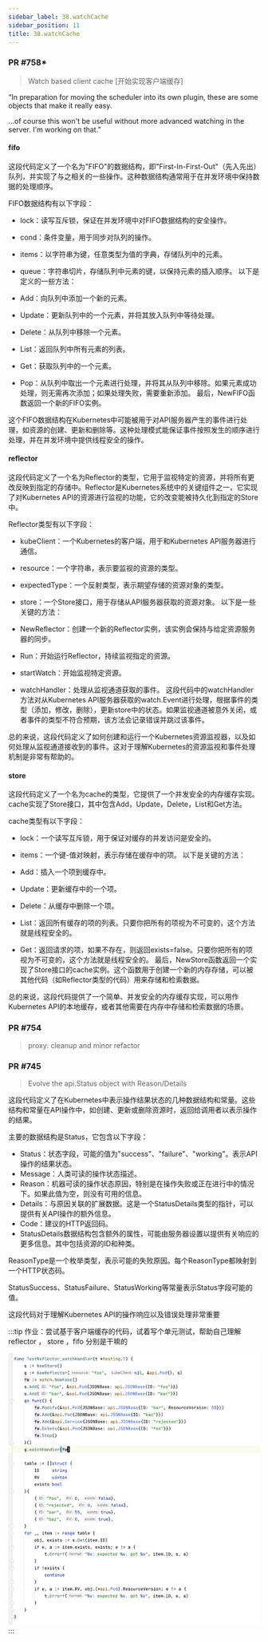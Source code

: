 ```yaml
---
sidebar_label: 38.watchCache
sidebar_position: 11
title: 38.watchCache
---
```



### PR #758*
> Watch based client cache [开始实现客户端缓存]

“In preparation for moving the scheduler into its own plugin, these are some objects that make it really easy.

...of course this won't be useful without more advanced watching in the server. I'm working on that.”

#### fifo

这段代码定义了一个名为"FIFO"的数据结构，即"First-In-First-Out"（先入先出）队列，并实现了与之相关的一些操作。这种数据结构通常用于在并发环境中保持数据的处理顺序。

FIFO数据结构有以下字段：

- lock：读写互斥锁，保证在并发环境中对FIFO数据结构的安全操作。
- cond：条件变量，用于同步对队列的操作。
- items：以字符串为键，任意类型为值的字典，存储队列中的元素。
- queue：字符串切片，存储队列中元素的键，以保持元素的插入顺序。
以下是定义的一些方法：

- Add：向队列中添加一个新的元素。
- Update：更新队列中的一个元素，并将其放入队列中等待处理。
- Delete：从队列中移除一个元素。
- List：返回队列中所有元素的列表。
- Get：获取队列中的一个元素。
- Pop：从队列中取出一个元素进行处理，并将其从队列中移除。如果元素成功处理，则无需再次添加；如果处理失败，需要重新添加。
最后，NewFIFO函数返回一个新的FIFO实例。

这个FIFO数据结构在Kubernetes中可能被用于对API服务器产生的事件进行处理，如资源的创建、更新和删除等。这种处理模式能保证事件按照发生的顺序进行处理，并在并发环境中提供线程安全的操作。
#### reflector

这段代码定义了一个名为Reflector的类型，它用于监视特定的资源，并将所有更改反映到指定的存储中。Reflector是Kubernetes系统中的关键组件之一，它实现了对Kubernetes API的资源进行监视的功能，它的改变能被持久化到指定的Store中。

Reflector类型有以下字段：

- kubeClient：一个Kubernetes的客户端，用于和Kubernetes API服务器进行通信。
- resource：一个字符串，表示要监视的资源的类型。
- expectedType：一个反射类型，表示期望存储的资源对象的类型。
- store：一个Store接口，用于存储从API服务器获取的资源对象。
以下是一些关键的方法：

- NewReflector：创建一个新的Reflector实例，该实例会保持与给定资源服务器的同步。
- Run：开始运行Reflector，持续监视指定的资源。
- startWatch：开始监视特定资源。
- watchHandler：处理从监视通道获取的事件。
这段代码中的watchHandler方法对从Kubernetes API服务器获取的watch.Event进行处理，根据事件的类型（添加，修改，删除），更新store中的状态。如果监视通道被意外关闭，或者事件的类型不符合预期，该方法会记录错误并跳过该事件。

总的来说，这段代码定义了如何创建和运行一个Kubernetes资源监视器，以及如何处理从监视通道接收到的事件。这对于理解Kubernetes的资源监视和事件处理机制是非常有帮助的。

#### store


这段代码定义了一个名为cache的类型，它提供了一个并发安全的内存缓存实现。cache实现了Store接口，其中包含Add，Update，Delete，List和Get方法。

cache类型有以下字段：

- lock：一个读写互斥锁，用于保证对缓存的并发访问是安全的。
- items：一个键-值对映射，表示存储在缓存中的项。
以下是关键的方法：

- Add：插入一个项到缓存中。
- Update：更新缓存中的一个项。
- Delete：从缓存中删除一个项。
- List：返回所有缓存的项的列表。只要你把所有的项视为不可变的，这个方法就是线程安全的。
- Get：返回请求的项，如果不存在，则返回exists=false。只要你把所有的项视为不可变的，这个方法就是线程安全的。
最后，NewStore函数返回一个实现了Store接口的cache实例。这个函数用于创建一个新的内存存储，可以被其他代码（如Reflector类型的代码）用来存储和检索数据。

总的来说，这段代码提供了一个简单、并发安全的内存缓存实现，可以用作Kubernetes API的本地缓存，或者其他需要在内存中存储和检索数据的场景。

### PR #754
> proxy: cleanup and minor refactor

### PR #745
> Evolve the api.Status object with Reason/Details


这段代码定义了在Kubernetes中表示操作结果状态的几种数据结构和常量。这些结构和常量在API操作中，如创建、更新或删除资源时，返回给调用者以表示操作的结果。

主要的数据结构是Status，它包含以下字段：

- Status：状态字段，可能的值为"success"、"failure"、"working"。表示API操作的结果状态。
- Message：人类可读的操作状态描述。
- Reason：机器可读的操作状态原因，特别是在操作失败或正在进行中的情况下。如果此值为空，则没有可用的信息。
- Details：与原因关联的扩展数据。这是一个StatusDetails类型的指针，可以提供有关API操作的额外信息。
- Code：建议的HTTP返回码。
- StatusDetails数据结构包含额外的属性，可能由服务器设置以提供有关响应的更多信息。其中包括资源的ID和种类。

ReasonType是一个枚举类型，表示可能的失败原因。每个ReasonType都映射到一个HTTP状态码。

StatusSuccess、StatusFailure、StatusWorking等常量表示Status字段可能的值。

这段代码对于理解Kubernetes API的操作响应以及错误处理非常重要

:::tip
作业：尝试基于客户端缓存的代码，试着写个单元测试，帮助自己理解 reflector ， store ，fifo 分别是干嘛的

![](https://raw.githubusercontent.com/mouuii/picture/master/%E6%88%AA%E5%B1%8F2023-05-27%20%E4%B8%8A%E5%8D%888.43.00.png)
:::
